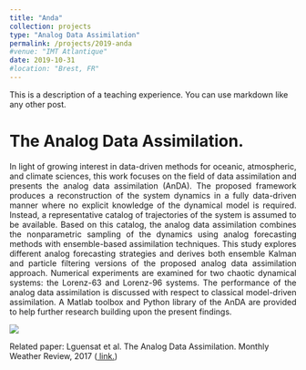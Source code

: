 ```yaml
---
title: "Anda"
collection: projects
type: "Analog Data Assimilation"
permalink: /projects/2019-anda
#venue: "IMT Atlantique"
date: 2019-10-31
#location: "Brest, FR"
---
```


This is a description of a teaching experience. You can use markdown like any other post.

The Analog Data Assimilation. 
======
<div style="text-align: justify"> 
In light of growing interest in data-driven methods for oceanic, atmospheric, and climate sciences, this work focuses on the field of data assimilation and presents the analog data assimilation (AnDA). The proposed framework produces a reconstruction of the system dynamics in a fully data-driven manner where no explicit knowledge of the dynamical model is required. Instead, a representative catalog of trajectories of the system is assumed to be available. Based on this catalog, the analog data assimilation combines the nonparametric sampling of the dynamics using analog forecasting methods with ensemble-based assimilation techniques. This study explores different analog forecasting strategies and derives both ensemble Kalman and particle filtering versions of the proposed analog data assimilation approach. Numerical experiments are examined for two chaotic dynamical systems: the Lorenz-63 and Lorenz-96 systems. The performance of the analog data assimilation is discussed with respect to classical model-driven assimilation. A Matlab toolbox and Python library of the AnDA are provided to help further research building upon the present findings. </div>

![](https://www.imt-atlantique.fr/sites/default/files/rfablet/anda.jpg)

Related paper: Lguensat et al. The Analog Data Assimilation. Monthly Weather Review, 2017 (<a href= "https://www.researchgate.net/publication/309742591_The_Analog_Data_Assimilation"> link.</a>)


